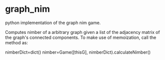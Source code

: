 # graph_nim
python implementation of the graph nim game.

Computes nimber of a arbitrary graph given a list of the adjacency matrix of the graph's connected components. 
To make use of memoization, call the method as:

nimberDict=dict()
nimber=Game([thisG], nimberDict).calculateNimber()
